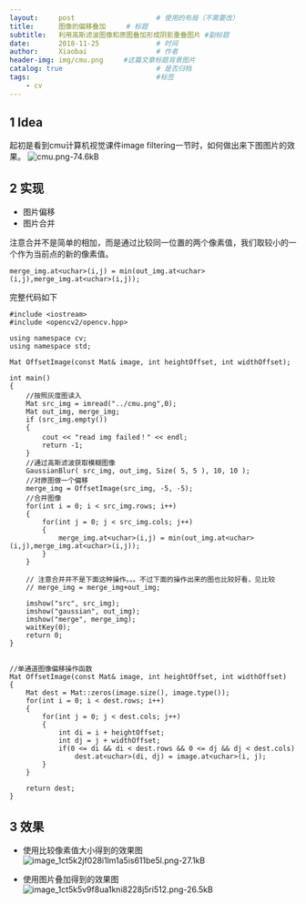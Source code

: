 ```yaml
---
layout:     post   				    # 使用的布局（不需要改）
title:      图像的偏移叠加    	# 标题 
subtitle:   利用高斯滤波图像和原图叠加形成阴影重叠图片 #副标题
date:       2018-11-25 				# 时间
author:     Xiaobai					# 作者
header-img: img/cmu.png 	#这篇文章标题背景图片
catalog: true 						# 是否归档
tags:								#标签
    - cv
---
```


## 1 Idea
起初是看到cmu计算机视觉课件image filtering一节时，如何做出来下图图片的效果。
![cmu.png-74.6kB][1]

## 2 实现
- 图片偏移
- 图片合并

注意合并不是简单的相加，而是通过比较同一位置的两个像素值，我们取较小的一个作为当前点的新的像素值。
```
merge_img.at<uchar>(i,j) = min(out_img.at<uchar>(i,j),merge_img.at<uchar>(i,j));
```

完整代码如下
```
#include <iostream>  
#include <opencv2/opencv.hpp>  

using namespace cv;  
using namespace std;  
  
Mat OffsetImage(const Mat& image, int heightOffset, int widthOffset);

int main()  
{  
    //按照灰度图读入
    Mat src_img = imread("../cmu.png",0);  
    Mat out_img, merge_img;
    if (src_img.empty())  
    {  
        cout << "read img failed！" << endl;  
        return -1;  
    }  
    //通过高斯滤波获取模糊图像
    GaussianBlur( src_img, out_img, Size( 5, 5 ), 10, 10 ); 
    //对原图做一个偏移
    merge_img = OffsetImage(src_img, -5, -5);
    //合并图像
    for(int i = 0; i < src_img.rows; i++)
    {
        for(int j = 0; j < src_img.cols; j++)
        {
            merge_img.at<uchar>(i,j) = min(out_img.at<uchar>(i,j),merge_img.at<uchar>(i,j));
        }
    }
    
    // 注意合并并不是下面这种操作。。。不过下面的操作出来的图也比较好看，见比较
    // merge_img = merge_img+out_img;

    imshow("src", src_img);  
    imshow("gaussian", out_img);  
    imshow("merge", merge_img);  
    waitKey(0);  
    return 0;  
}  


//单通道图像偏移操作函数
Mat OffsetImage(const Mat& image, int heightOffset, int widthOffset)
{
    Mat dest = Mat::zeros(image.size(), image.type());
    for(int i = 0; i < dest.rows; i++)
    {
        for(int j = 0; j < dest.cols; j++)
        {
            int di = i + heightOffset;
            int dj = j + widthOffset;
            if(0 <= di && di < dest.rows && 0 <= dj && dj < dest.cols)
                dest.at<uchar>(di, dj) = image.at<uchar>(i, j);
        }
    }

    return dest;
}
```

## 3 效果
- 使用比较像素值大小得到的效果图
![image_1ct5k2jf028i1lm1a5is611be5l.png-27.1kB][2]

- 使用图片叠加得到的效果图
![image_1ct5k5v9f8ua1kni8228j5ri512.png-26.5kB][3]


  [1]: http://static.zybuluo.com/iStarLee/eerf3ip7swet1nn4og568mzf/cmu.png
  [2]: http://static.zybuluo.com/iStarLee/wsinizi3wshyj2sl2sfd4nso/image_1ct5k2jf028i1lm1a5is611be5l.png
  [3]: http://static.zybuluo.com/iStarLee/kbp3052q2rweeszz5y7uumbu/image_1ct5k5v9f8ua1kni8228j5ri512.png